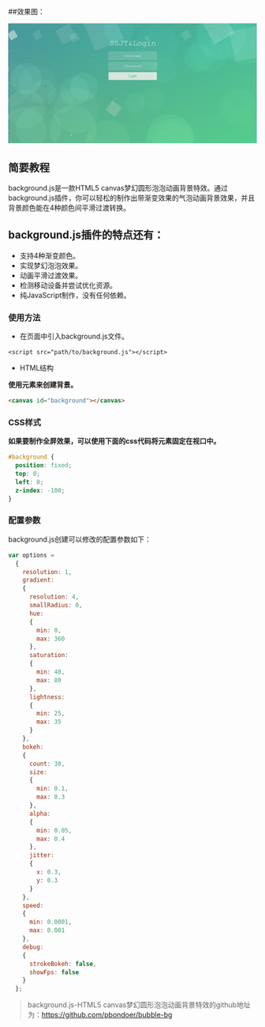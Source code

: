 
##效果图：

<img src="./demo.png">

## 简要教程

background.js是一款HTML5 canvas梦幻圆形泡泡动画背景特效。通过background.js插件，你可以轻松的制作出带渐变效果的气泡动画背景效果，并且背景颜色能在4种颜色间平滑过渡转换。

## background.js插件的特点还有：

- 支持4种渐变颜色。
- 实现梦幻泡泡效果。
- 动画平滑过渡效果。
- 检测移动设备并尝试优化资源。
- 纯JavaScript制作，没有任何依赖。

### 使用方法

- 在页面中引入background.js文件。

```JS
<script src="path/to/background.js"></script>
```

- HTML结构

 __使用<canvas>元素来创建背景。__

```html
<canvas id="background"></canvas>    
```              
###  CSS样式

__如果要制作全屏效果，可以使用下面的css代码将<canvas>元素固定在视口中。__

```css
#background {
  position: fixed;
  top: 0;
  left: 0;
  z-index: -100;
}  
```                

### 配置参数
background.js创建可以修改的配置参数如下：
```js
var options =
  {
    resolution: 1,
    gradient:
    {
      resolution: 4,
      smallRadius: 0,
      hue:
      {
        min: 0,
        max: 360
      },
      saturation:
      {
        min: 40,
        max: 80
      },
      lightness:
      {
        min: 25,
        max: 35
      }
    },
    bokeh:
    {
      count: 30,
      size:
      {
        min: 0.1,
        max: 0.3
      },
      alpha:
      {
        min: 0.05,
        max: 0.4
      },
      jitter:
      {
        x: 0.3,
        y: 0.3
      }
    },
    speed:
    {
      min: 0.0001,
      max: 0.001
    },
    debug:
    {
      strokeBokeh: false,
      showFps: false
    }
  };   

```               
> background.js-HTML5 canvas梦幻圆形泡泡动画背景特效的github地址为：https://github.com/pbondoer/bubble-bg

